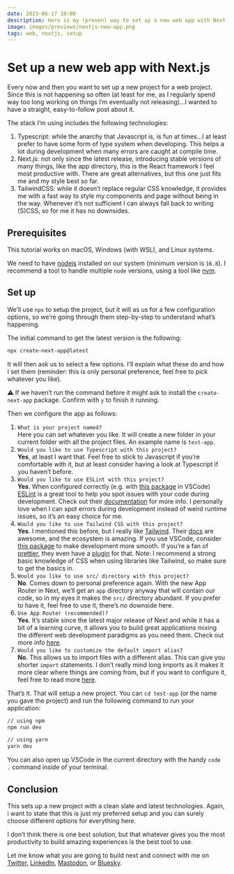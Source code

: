 ```yaml
---
date: 2023-06-17 10:00
description: Here is my (proven) way to set up a new web app with Next.js, Typescript, and Tailwind.
image: images/previews/nextjs-new-app.png
tags: web, nextjs, setup
---
```


# Set up a new web app with Next.js

Every now and then you want to set up a new project for a web project. Since this is not happening so often (at least for me, as I regularly spend way too long working on things I’m eventually not releasing)…I wanted to have a straight, easy-to-follow post about it.

The stack I’m using includes the following technologies:

1. Typescript: while the anarchy that Javascript is, is fun at times…I at least prefer to have some form of type system when developing. This helps a lot during development when many errors are caught at compile time.
2. Next.js: not only since the latest release, introducing stable versions of many things, like the app directory, this is the React framework I feel most productive with. There are great alternatives, but this one just fits me and my style best so far.
3. TailwindCSS: while it doesn’t replace regular CSS knowledge, it provides me with a fast way to style my components and page without being in the way. Whenever it’s not sufficient I can always fall back to writing (S)CSS, so for me it has no downsides.

## Prerequisites

This tutorial works on macOS, Windows (with WSL), and Linux systems.

We need to have [nodejs](https://nodejs.org/en) installed on our system (minimum version is `16.8`). I recommend a tool to handle multiple `node` versions, using a tool like [nvm](https://github.com/nvm-sh/nvm).

## Set up

We’ll use `npx` to setup the project, but it will as us for a few configuration options, so we’re going through them step-by-step to understand what’s happening.

The initial command to get the latest version is the following:

```bash
npx create-next-app@latest
```

It will then ask us to select a few options. I’ll explain what these do and how I set them (reminder: this is only personal preference, feel free to pick whatever you like).

<aside>
⚠️ If we haven’t run the command before it might ask to install the <code>create-next-app</code> package. Confirm with <code>y</code> to finish it running.
</aside>

Then we configure the app as follows:

1. `What is your project named?`<br />
   Here you can set whatever you like. It will create a new folder in your current folder with all the project files. An example name is `test-app`.
2. `Would you like to use Typescript with this project?`<br />
   **Yes**, at least I want that. Feel free to stick to Javascript if you’re comfortable with it, but at least consider having a look at Typescript if you haven’t before.
3. `Would you like to use ESLint with this project?`<br />
   **Yes**. When configured correctly (e.g. with [this package](https://marketplace.visualstudio.com/items?itemName=dbaeumer.vscode-eslint) in VSCode) [ESLint](https://eslint.org/) is a great tool to help you spot issues with your code during development. Check out their [documentation](https://eslint.org/docs/latest/) for more info. I personally love when I can spot errors during development instead of weird runtime issues, so it’s an easy choice for me.
4. `Would you like to use Tailwind CSS with this project?`<br />
   **Yes**. I mentioned this before, but I really like [Tailwind](https://tailwindcss.com/). Their [docs](https://tailwindcss.com/docs/installation) are awesome, and the ecosystem is amazing. If you use VSCode, consider [this package](https://marketplace.visualstudio.com/items?itemName=bradlc.vscode-tailwindcss) to make development more smooth. If you’re a fan of [prettier](https://prettier.io/), they even have a [plugin](https://github.com/tailwindlabs/prettier-plugin-tailwindcss) for that.
   Note: I recommend a strong basic knowledge of CSS when using libraries like Tailwind, so make sure to get the basics in.
5. `Would you like to use src/ directory with this project?`<br />
   **No**. Comes down to personal preference again. With the new App Router in Next, we’ll get an `app` directory anyway that will contain our code, so in my eyes it makes the `src/` directory abundant. If you prefer to have it, feel free to use it, there’s no downside here.
6. `Use App Router (recommended)?`<br />
   **Yes**. It’s stable since the latest major release of Next and while it has a bit of a learning curve, it allows you to build great applications mixing the different web development paradigms as you need them. Check out more info [here](https://nextjs.org/docs/app/api-reference).
7. `Would you like to customize the default import alias?`<br />
   **No**. This allows us to import files with a different alias. This can give you shorter `import` statements. I don’t really mind long imports as it makes it more clear where things are coming from, but if you want to configure it, feel free to read more [here](https://nextjs.org/docs/app/building-your-application/configuring/absolute-imports-and-module-aliases).

That’s it. That will setup a new project. You can `cd test-app` (or the name you gave the project) and run the following command to run your application:

```bash
// using npm
npm run dev

// using yarn
yarn dev
```

You can also open up VSCode in the current directory with the handy `code .` command inside of your terminal.

## Conclusion

This sets up a new project with a clean slate and latest technologies. Again, i want to state that this is just my preferred setup and you can surely choose different options for everything here.

I don’t think there is one best solution, but that whatever gives you the most productivity to build amazing experiences is the best tool to use.

Let me know what you are going to build next and connect with me on [Twitter](https://twitter.com/stefanjblos), [LinkedIn](https://www.linkedin.com/in/stefan-blos/), [Mastodon](https://mastodon.social/@stefanblos), or [Bluesky](https://bsky.app/profile/stefanblos.com).
